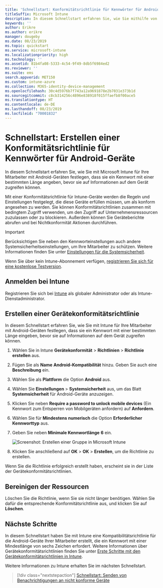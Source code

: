 ```yaml
---
title: 'Schnellstart: Konformitätsrichtlinie für Kennwörter für Android-Geräte'
titleSuffix: Microsoft Intune
description: In diesem Schnellstart erfahren Sie, wie Sie mithilfe von Microsoft Intune eine erforderliche Kennwortlänge für Android-Geräte festlegen.
keywords: ''
author: Erikre
ms.author: erikre
manager: dougeby
ms.date: 08/23/2019
ms.topic: quickstart
ms.service: microsoft-intune
ms.localizationpriority: high
ms.technology: ''
ms.assetid: 81b4fa08-5333-4c54-9f49-8db5f6984ed2
ms.reviewer: ''
ms.suite: ems
search.appverid: MET150
ms.custom: intune-azure
ms.collection: M365-identity-device-management
ms.openlocfilehash: 30c4d5976b7f743a12a9691878e2b7031e373b1d
ms.sourcegitcommit: c8cb314256c4896e838918f015ffaefb8f00ace5
ms.translationtype: HT
ms.contentlocale: de-DE
ms.lasthandoff: 08/23/2019
ms.locfileid: "70001832"
---
```

# <a name="quickstart-create-a-password-compliance-policy-for-android-devices"></a>Schnellstart: Erstellen einer Konformitätsrichtlinie für Kennwörter für Android-Geräte

In diesem Schnellstart erfahren Sie, wie Sie mit Microsoft Intune für Ihre Mitarbeiter mit Android-Geräten festlegen, dass sie ein Kennwort mit einer bestimmten Länge angeben, bevor sie auf Informationen auf dem Gerät zugreifen können. 

Mit einer Konformitätsrichtlinie für Intune-Geräte werden die Regeln und Einstellungen festgelegt, die diese Geräte erfüllen müssen, um als konform angesehen zu werden. Sie können Konformitätsrichtlinien zusammen mit bedingtem Zugriff verwenden, um den Zugriff auf Unternehmensressourcen zuzulassen oder zu blockieren. Außerdem können Sie Geräteberichte abrufen und bei Nichtkonformität Aktionen durchführen.

> [!IMPORTANT]
> Berücksichtigen Sie neben den Kennworteinstellungen auch andere Systemsicherheitseinstellungen, um Ihre Mitarbeiter zu schützen. Weitere Informationen finden Sie unter [Einstellungen für die Systemsicherheit](compliance-policy-create-android-for-work.md).

Wenn Sie über kein Intune-Abonnement verfügen, [registrieren Sie sich für eine kostenlose Testversion](free-trial-sign-up.md).

## <a name="sign-in-to-intune"></a>Anmelden bei Intune

Registrieren Sie sich bei [Intune](https://aka.ms/intuneportal) als globaler Administrator oder als Intune-Dienstadministrator. 

## <a name="create-a-device-compliance-policy"></a>Erstellen einer Gerätekonformitätsrichtlinie

In diesem Schnellstart erfahren Sie, wie Sie mit Intune für Ihre Mitarbeiter mit Android-Geräten festlegen, dass sie ein Kennwort mit einer bestimmten Länge eingeben, bevor sie auf Informationen auf dem Gerät zugreifen können.

1. Wählen Sie in Intune **Gerätekonformität** > **Richtlinien** > **Richtlinie erstellen** aus.
2. Fügen Sie als **Name** **Android-Kompatibilität** hinzu. Geben Sie auch eine **Beschreibung** ein.
3. Wählen Sie als **Plattform** die Option **Android** aus. 
4. Wählen Sie **Einstellungen** > **Systemsicherheit** aus, um das Blatt **Systemsicherheit** für Android-Geräte anzuzeigen.
5. Klicken Sie neben **Require a password to unlock mobile devices** (Ein Kennwort zum Entsperren von Mobilgeräten anfordern) auf **Anfordern**.
6. Wählen Sie für **Mindestens numerisch** die Option **Erforderlicher Kennworttyp** aus.
7. Geben Sie neben **Minimale Kennwortlänge** **6** ein. 

    ![Screenshot: Erstellen einer Gruppe in Microsoft Intune](media/quickstart-set-password-length-android/quickstart-set-password-length-android-01.png)

7. Klicken Sie anschließend auf **OK** > **OK** > **Erstellen**, um die Richtlinie zu erstellen.

Wenn Sie die Richtlinie erfolgreich erstellt haben, erscheint sie in der Liste der Gerätekonformitätsrichtlinien. 

## <a name="clean-up-resources"></a>Bereinigen der Ressourcen

Löschen Sie die Richtlinie, wenn Sie sie nicht länger benötigen. Wählen Sie dafür die entsprechende Konformitätsrichtlinie aus, und klicken Sie auf **Löschen**.

## <a name="next-steps"></a>Nächste Schritte

In diesem Schnellstart haben Sie mit Intune eine Kompatibilitätsrichtlinie für die Android-Geräte Ihrer Mitarbeiter erstellt, die ein Kennwort mit einer Mindestlänge von sechs Zeichen erfordert. Weitere Informationen über Gerätekonformitätsrichtlinien finden Sie unter [Erste Schritte mit den Gerätekonformitätsrichtlinien in Intune](device-compliance-get-started.md).

Weitere Informationen zu Intune erhalten Sie im nächsten Schnellstart.

> [!div class="nextstepaction"]
> [Schnellstart: Senden von Benachrichtigungen an nicht konforme Geräte](quickstart-send-notification.md)
